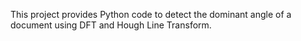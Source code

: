 This project provides Python code to detect the dominant angle of a document using DFT and Hough Line Transform.
